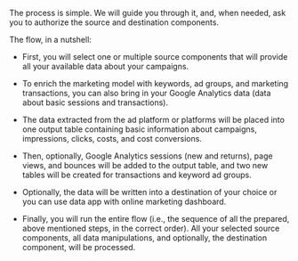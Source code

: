 The process is simple. We will guide you through it, and, when needed, ask you to authorize the source and destination components.

The flow, in a nutshell:

- First, you will select one or multiple source components that will provide all your available data about your campaigns. 

- To enrich the marketing model with keywords, ad groups, and marketing transactions, you can also bring in your Google Analytics data (data about basic sessions and transactions). 

- The data extracted from the ad platform or platforms will be placed into one output table containing basic information about campaigns, impressions, clicks, costs, and cost conversions.

- Then, optionally, Google Analytics sessions (new and returns), page views, and bounces will be added to the output table, and two new tables will be created for transactions and keyword ad groups.

- Optionally, the data will be written into a destination of your choice or you can use data app with online marketing dashboard.

- Finally, you will run the entire flow (i.e., the sequence of all the prepared, above mentioned steps, in the correct order). All your selected source components, all data manipulations, and optionally, the destination component, will be processed.


